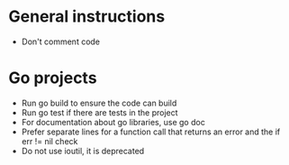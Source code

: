 # General instructions
- Don't comment code

# Go projects
- Run go build to ensure the code can build
- Run go test if there are tests in the project
- For documentation about go libraries, use go doc
- Prefer separate lines for a function call that returns an error and the if err != nil check
- Do not use ioutil, it is deprecated
